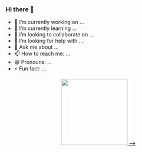 ### Hi there 👋

- 🔭 I’m currently working on ...
- 🌱 I’m currently learning ...
- 👯 I’m looking to collaborate on ...
- 🤔 I’m looking for help with ...
- 💬 Ask me about ...
- 📫 How to reach me: ...
- 😄 Pronouns: ...
- ⚡ Fun fact: ...


<div align="center">
  <a href="https://github.com/Dyest ">
  <img height="180em" src="https://github-readme-stats.vercel.app/api?username=Dyest&show_icons=true&theme=material-palenight&include_all_commits=true&count_private=true"/>
  <!– <img height="180em" src="https://github-readme-stats.vercel.app/api/top-langs/?username=Dyest&layout=compact&langs_count=7&theme=material-palenight"/>–>
</div>
